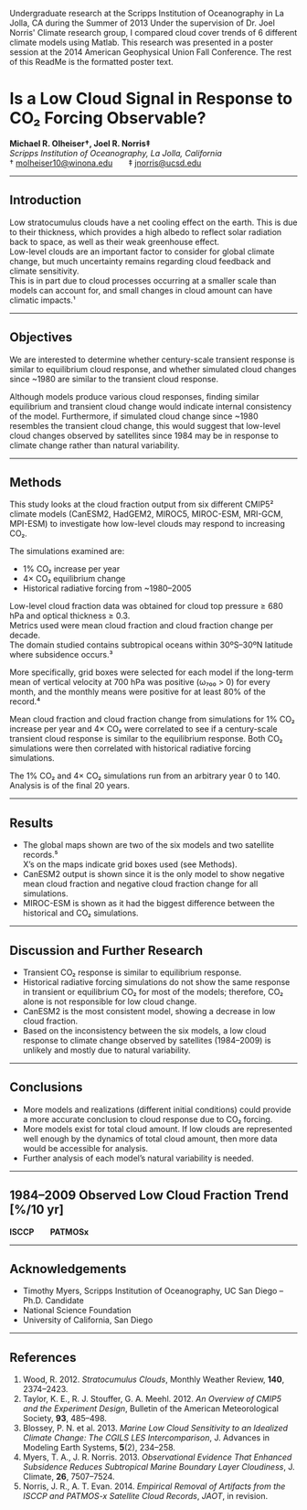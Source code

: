 Undergraduate research at the Scripps Institution of Oceanography in La Jolla, CA during the Summer of 2013
Under the supervision of Dr. Joel Norris' Climate research group, I compared cloud cover trends of 6 different climate models using Matlab. 
This research was presented in a poster session at the 2014 American Geophysical Union Fall Conference. 
The rest of this ReadMe is the formatted poster text. 


# Is a Low Cloud Signal in Response to CO₂ Forcing Observable?

**Michael R. Olheiser†, Joel R. Norris‡**  
*Scripps Institution of Oceanography, La Jolla, California*  
† molheiser10@winona.edu  ‡ jnorris@ucsd.edu  

---

## Introduction
Low stratocumulus clouds have a net cooling effect on the earth. This is due to their thickness, which provides a high albedo to reflect solar radiation back to space, as well as their weak greenhouse effect.  
Low-level clouds are an important factor to consider for global climate change, but much uncertainty remains regarding cloud feedback and climate sensitivity.  
This is in part due to cloud processes occurring at a smaller scale than models can account for, and small changes in cloud amount can have climatic impacts.¹  

---

## Objectives
We are interested to determine whether century-scale transient response is similar to equilibrium cloud response, and whether simulated cloud changes since ~1980 are similar to the transient cloud response.  

Although models produce various cloud responses, finding similar equilibrium and transient cloud change would indicate internal consistency of the model. Furthermore, if simulated cloud change since ~1980 resembles the transient cloud change, this would suggest that low-level cloud changes observed by satellites since 1984 may be in response to climate change rather than natural variability.  

---

## Methods
This study looks at the cloud fraction output from six different CMIP5² climate models (CanESM2, HadGEM2, MIROC5, MIROC-ESM, MRI-GCM, MPI-ESM) to investigate how low-level clouds may respond to increasing CO₂.  

The simulations examined are:
- 1% CO₂ increase per year  
- 4× CO₂ equilibrium change  
- Historical radiative forcing from ~1980–2005  

Low-level cloud fraction data was obtained for cloud top pressure ≥ 680 hPa and optical thickness ≥ 0.3.  
Metrics used were mean cloud fraction and cloud fraction change per decade.  
The domain studied contains subtropical oceans within 30ºS–30ºN latitude where subsidence occurs.³  

More specifically, grid boxes were selected for each model if the long-term mean of vertical velocity at 700 hPa was positive (ω₇₀₀ > 0) for every month, and the monthly means were positive for at least 80% of the record.⁴  

Mean cloud fraction and cloud fraction change from simulations for 1% CO₂ increase per year and 4× CO₂ were correlated to see if a century-scale transient cloud response is similar to the equilibrium response. Both CO₂ simulations were then correlated with historical radiative forcing simulations.  

The 1% CO₂ and 4× CO₂ simulations run from an arbitrary year 0 to 140.  
Analysis is of the final 20 years.  

---

## Results
- The global maps shown are two of the six models and two satellite records.⁵  
  X’s on the maps indicate grid boxes used (see Methods).  
- CanESM2 output is shown since it is the only model to show negative mean cloud fraction and negative cloud fraction change for all simulations.  
- MIROC-ESM is shown as it had the biggest difference between the historical and CO₂ simulations.  

---

## Discussion and Further Research
- Transient CO₂ response is similar to equilibrium response.  
- Historical radiative forcing simulations do not show the same response in transient or equilibrium CO₂ for most of the models; therefore, CO₂ alone is not responsible for low cloud change.  
- CanESM2 is the most consistent model, showing a decrease in low cloud fraction.  
- Based on the inconsistency between the six models, a low cloud response to climate change observed by satellites (1984–2009) is unlikely and mostly due to natural variability.  

---

## Conclusions
- More models and realizations (different initial conditions) could provide a more accurate conclusion to cloud response due to CO₂ forcing.  
- More models exist for total cloud amount. If low clouds are represented well enough by the dynamics of total cloud amount, then more data would be accessible for analysis.  
- Further analysis of each model’s natural variability is needed.  

---

## 1984–2009 Observed Low Cloud Fraction Trend [%/10 yr]
**ISCCP**  **PATMOSx**

---

## Acknowledgements
- Timothy Myers, Scripps Institution of Oceanography, UC San Diego – Ph.D. Candidate  
- National Science Foundation  
- University of California, San Diego  

---

## References
1. Wood, R. 2012. *Stratocumulus Clouds*, Monthly Weather Review, **140**, 2374–2423.  
2. Taylor, K. E., R. J. Stouffer, G. A. Meehl. 2012. *An Overview of CMIP5 and the Experiment Design*, Bulletin of the American Meteorological Society, **93**, 485–498.  
3. Blossey, P. N. et al. 2013. *Marine Low Cloud Sensitivity to an Idealized Climate Change: The CGILS LES Intercomparison*, J. Advances in Modeling Earth Systems, **5**(2), 234–258.  
4. Myers, T. A., J. R. Norris. 2013. *Observational Evidence That Enhanced Subsidence Reduces Subtropical Marine Boundary Layer Cloudiness*, J. Climate, **26**, 7507–7524.  
5. Norris, J. R., A. T. Evan. 2014. *Empirical Removal of Artifacts from the ISCCP and PATMOS-x Satellite Cloud Records*, *JAOT*, in revision.  

